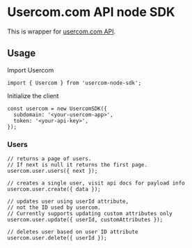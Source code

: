 # Usercom.com API node SDK

This is wrapper for [usercom.com API](https://user.com/en/api/introduction/).

## Usage

Import Usercom

```node
import { Usercom } from 'usercom-node-sdk';
```

Initialize the client

```node
const usercom = new UsercomSDK({
  subdomain: '<your-usercom-app>',
  token: '<your-api-key>',
});
```

### Users

```node
// returns a page of users.
// If next is null it returns the first page.
usercom.user.users({ next });

// creates a single user, visit api docs for payload info
usercom.user.create({ data });

// updates user using userId attribute,
// not the ID used by usercom.
// Currently supports updating custom attributes only
usercom.user.update({ userId, customAttributes });

// deletes user based on user ID attribute
usercom.user.delete({ userId });
```
